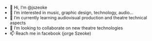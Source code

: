 - 👋 Hi, I’m @jszeoke
- 👀 I’m interested in music, graphic design, technology, audio...
- 🌱 I’m currently learning audiovisual production and theatre technical aspects
- 💞️ I’m looking to collaborate on new theatre technologies
- 📫 Reach me in facebook (jorge Szeoke)

<!---
jszeoke/jszeoke is a ✨ special ✨ repository because its `README.md` (this file) appears on your GitHub profile.
You can click the Preview link to take a look at your changes.
--->
